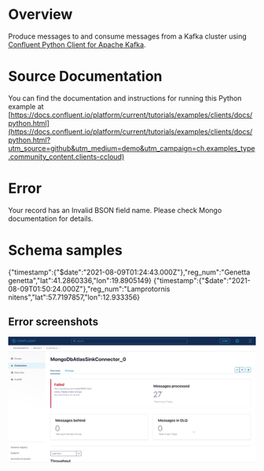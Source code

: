 # Overview
  
Produce messages to and consume messages from a Kafka cluster using [Confluent Python Client for Apache Kafka](https://github.com/confluentinc/confluent-kafka-python).

# Source Documentation

You can find the documentation and instructions for running this Python example at [https://docs.confluent.io/platform/current/tutorials/examples/clients/docs/python.html](https://docs.confluent.io/platform/current/tutorials/examples/clients/docs/python.html?utm_source=github&utm_medium=demo&utm_campaign=ch.examples_type.community_content.clients-ccloud)

# Error 
Your record has an Invalid BSON field name. Please check Mongo documentation for details.

# Schema samples
{"timestamp":{"$date":"2021-08-09T01:24:43.000Z"},"reg_num":"Genetta genetta","lat":41.2860336,"lon":19.8905149}
{"timestamp":{"$date":"2021-08-09T01:50:24.000Z"},"reg_num":"Lamprotornis nitens","lat":57.7197857,"lon":12.933356}

## Error screenshots 
<img src="./error/error.png"/>

